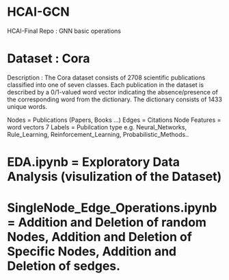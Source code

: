 # HCAI-GCN
HCAI-Final Repo : GNN basic operations

# Dataset : Cora

Description : The Cora dataset consists of 2708 scientific publications classified into one of seven classes. Each publication in the dataset is described by a 0/1-valued word vector indicating the absence/presence of the corresponding word from the dictionary. The dictionary consists of 1433 unique words.

Nodes = Publications (Papers, Books ...) Edges = Citations Node Features = word vectors 7 Labels = Pubilcation type e.g. Neural_Networks, Rule_Learning, Reinforcement_Learning, Probabilistic_Methods..

# EDA.ipynb = Exploratory Data Analysis (visulization of the Dataset)
# SingleNode_Edge_Operations.ipynb = Addition and Deletion of random Nodes, Addition and Deletion of Specific Nodes, Addition and Deletion of sedges.
